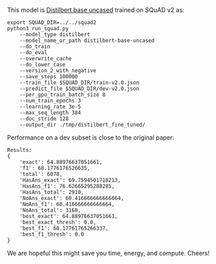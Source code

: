 This model is [Distilbert base uncased](https://huggingface.co/distilbert-base-uncased) trained on SQuAD v2 as:

```
export SQUAD_DIR=../../squad2
python3 run_squad.py 
    --model_type distilbert 
    --model_name_or_path distilbert-base-uncased
    --do_train 
    --do_eval 
    --overwrite_cache 
    --do_lower_case 
    --version_2_with_negative 
    --save_steps 100000 
    --train_file $SQUAD_DIR/train-v2.0.json 
    --predict_file $SQUAD_DIR/dev-v2.0.json 
    --per_gpu_train_batch_size 8 
    --num_train_epochs 3 
    --learning_rate 3e-5 
    --max_seq_length 384 
    --doc_stride 128 
    --output_dir ./tmp/distilbert_fine_tuned/
```

Performance on a dev subset is close to the original paper:

```
Results: 
{
    'exact': 64.88976637051661, 
    'f1': 68.1776176526635, 
    'total': 6078, 
    'HasAns_exact': 69.7594501718213, 
    'HasAns_f1': 76.62665295288285, 
    'HasAns_total': 2910, 
    'NoAns_exact': 60.416666666666664, 
    'NoAns_f1': 60.416666666666664, 
    'NoAns_total': 3168, 
    'best_exact': 64.88976637051661, 
    'best_exact_thresh': 0.0, 
    'best_f1': 68.17761765266337, 
    'best_f1_thresh': 0.0
}
```

We are hopeful this might save you time, energy, and compute. Cheers!